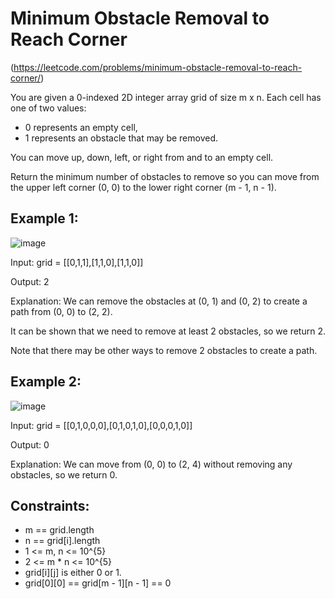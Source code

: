 # Minimum Obstacle Removal to Reach Corner
(https://leetcode.com/problems/minimum-obstacle-removal-to-reach-corner/)

You are given a 0-indexed 2D integer array grid of size m x n. Each cell has one of two values:

* 0 represents an empty cell,
* 1 represents an obstacle that may be removed.

You can move up, down, left, or right from and to an empty cell.

Return the minimum number of obstacles to remove so you can move from the upper left corner (0, 0) to the lower right corner (m - 1, n - 1).

## Example 1:

![image](https://user-images.githubusercontent.com/94119476/235195862-ea4614fa-f6cf-438d-a185-f67ec92dd24c.png)

Input: grid = [[0,1,1],[1,1,0],[1,1,0]]

Output: 2

Explanation: We can remove the obstacles at (0, 1) and (0, 2) to create a path from (0, 0) to (2, 2).

It can be shown that we need to remove at least 2 obstacles, so we return 2.

Note that there may be other ways to remove 2 obstacles to create a path.

## Example 2:

![image](https://user-images.githubusercontent.com/94119476/235195976-d763d4a3-75a0-42fd-95a6-d9e74d29c7ee.png)

Input: grid = [[0,1,0,0,0],[0,1,0,1,0],[0,0,0,1,0]]

Output: 0

Explanation: We can move from (0, 0) to (2, 4) without removing any obstacles, so we return 0.

## Constraints:

* m == grid.length
* n == grid[i].length
* 1 <= m, n <= 10^{5}
* 2 <= m * n <= 10^{5}
* grid[i][j] is either 0 or 1.
* grid[0][0] == grid[m - 1][n - 1] == 0
